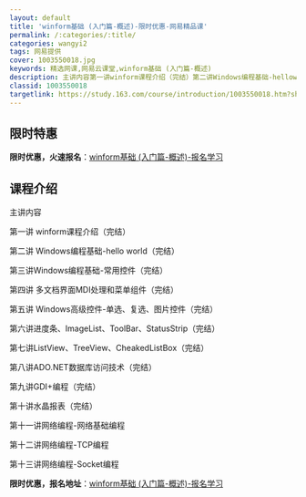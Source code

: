 ```yaml
---
layout: default
title: 'winform基础 (入门篇-概述)-限时优惠-网易精品课'
permalink: /:categories/:title/
categories: wangyi2
tags: 网易提供
cover: 1003550018.jpg
keywords: 精选网课,网易云课堂,winform基础 (入门篇-概述)
description: 主讲内容第一讲winform课程介绍（完结）第二讲Windows编程基础-helloworld（完结）第三讲Window
classid: 1003550018
targetlink: https://study.163.com/course/introduction/1003550018.htm?share=1&shareId=1025206652&utm_campaign=share&utm_medium=iphoneShare&utm_source=&utm_u=1025206652
---
```


## 限时特惠

**限时优惠，火速报名**：[winform基础 (入门篇-概述)-报名学习](https://study.163.com/course/introduction/1003550018.htm?share=1&shareId=1025206652&utm_campaign=share&utm_medium=iphoneShare&utm_source=&utm_u=1025206652)

## 课程介绍

主讲内容

第一讲 winform课程介绍（完结）

第二讲 Windows编程基础-hello world（完结）

第三讲Windows编程基础-常用控件（完结）

第四讲 多文档界面MDI处理和菜单组件（完结）

第五讲 Windows高级控件-单选、复选、图片控件（完结）

第六讲进度条、ImageList、ToolBar、StatusStrip（完结）

第七讲ListView、TreeView、CheakedListBox（完结）

第八讲ADO.NET数据库访问技术（完结）

第九讲GDI+编程（完结）

第十讲水晶报表（完结）

第十一讲网络编程-网络基础编程

第十二讲网络编程-TCP编程

第十三讲网络编程-Socket编程

**限时优惠，报名地址**：[winform基础 (入门篇-概述)-报名学习](https://study.163.com/course/introduction/1003550018.htm?share=1&shareId=1025206652&utm_campaign=share&utm_medium=iphoneShare&utm_source=&utm_u=1025206652)

